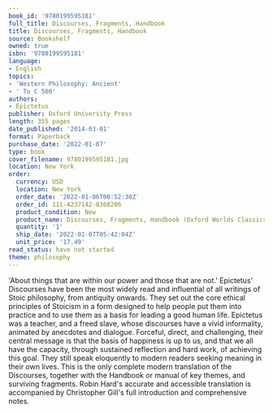 ```yaml
---
book_id: '9780199595181'
full_title: Discourses, Fragments, Handbook
title: Discourses, Fragments, Handbook
source: Bookshelf
owned: true
isbn: '9780199595181'
language:
- English
topics:
- 'Western Philosophy: Ancient'
- ' To C 500'
authors:
- Epictetus
publisher: Oxford University Press
length: 355 pages
date_published: '2014-03-01'
format: Paperback
purchase_date: '2022-01-07'
type: book
cover_filename: 9780199595181.jpg
location: New York
order:
  currency: USD
  location: New York
  order_date: '2022-01-06T00:52:30Z'
  order_id: 111-4237142-8368206
  product_condition: New
  product_name: Discourses, Fragments, Handbook (Oxford Worlds Classics)
  quantity: '1'
  ship_date: '2022-01-07T05:42:04Z'
  unit_price: '17.49'
read_status: have not started
theme: philosophy
---
```

'About things that are within our power and those that are not.' Epictetus' Discourses have been the most widely read and influential of all writings of Stoic philosophy, from antiquity onwards. They set out the core ethical principles of Stoicism in a form designed to help people put them into practice and to use them as a basis for leading a good human life. Epictetus was a teacher, and a freed slave, whose discourses have a vivid informality, animated by anecdotes and dialogue. Forceful, direct, and challenging, their central message is that the basis of happiness is up to us, and that we all have the capacity, through sustained reflection and hard work, of achieving this goal. They still speak eloquently to modern readers seeking meaning in their own lives.
This is the only complete modern translation of the Discourses, together with the Handbook or manual of key themes, and surviving fragments. Robin Hard's accurate and accessible translation is accompanied by Christopher Gill's full introduction and comprehensive notes.

